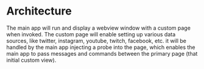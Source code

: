 # Architecture

The main app will run and display a webview window with a custom page when invoked. The custom page will enable setting up various data sources, like twitter, instagram, youtube, twitch, facebook, etc. it will be handled by the main app injecting a probe into the page, which enables the main app to pass messages and commands between the primary page (that initial custom view).
